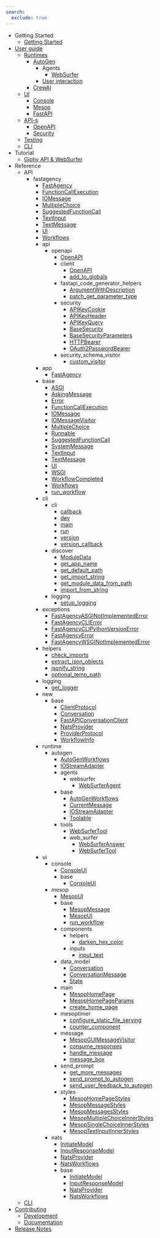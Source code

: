 ```yaml
---
search:
  exclude: true
---
```

- Getting Started
    - [Getting Started](getting-started/index.md)
- [User guide](user-guide/index.md)
    - [Runtimes](user-guide/runtime/index.md)
        - [AutoGen](user-guide/runtime/autogen/index.md)
            - Agents
                - [WebSurfer](user-guide/runtime/autogen/websurfer.md)
            - [User interaction](user-guide/runtime/autogen/interactions.md)
        - [CrewAI](user-guide/runtime/crewai/basics.md)
    - [UI](user-guide/ui/index.md)
        - [Console](user-guide/ui/console/basics.md)
        - [Mesop](user-guide/ui/mesop/basics.md)
        - [FastAPI](user-guide/ui/fastapi/basics.md)
    - [API-s](user-guide/api/index.md)
        - [OpenAPI](user-guide/api/openapi/index.md)
        - [Security](user-guide/api/security.md)
    - [Testing](user-guide/testing/index.md)
    - [CLI](user-guide/cli/index.md)
- Tutorial
    - [Giphy API & WebSurfer](tutorial/giphy/index.md)
- Reference
    - API
        - fastagency
            - [FastAgency](api/fastagency/FastAgency.md)
            - [FunctionCallExecution](api/fastagency/FunctionCallExecution.md)
            - [IOMessage](api/fastagency/IOMessage.md)
            - [MultipleChoice](api/fastagency/MultipleChoice.md)
            - [SuggestedFunctionCall](api/fastagency/SuggestedFunctionCall.md)
            - [TextInput](api/fastagency/TextInput.md)
            - [TextMessage](api/fastagency/TextMessage.md)
            - [UI](api/fastagency/UI.md)
            - [Workflows](api/fastagency/Workflows.md)
            - api
                - openapi
                    - [OpenAPI](api/fastagency/api/openapi/OpenAPI.md)
                    - client
                        - [OpenAPI](api/fastagency/api/openapi/client/OpenAPI.md)
                        - [add_to_globals](api/fastagency/api/openapi/client/add_to_globals.md)
                    - fastapi_code_generator_helpers
                        - [ArgumentWithDescription](api/fastagency/api/openapi/fastapi_code_generator_helpers/ArgumentWithDescription.md)
                        - [patch_get_parameter_type](api/fastagency/api/openapi/fastapi_code_generator_helpers/patch_get_parameter_type.md)
                    - security
                        - [APIKeyCookie](api/fastagency/api/openapi/security/APIKeyCookie.md)
                        - [APIKeyHeader](api/fastagency/api/openapi/security/APIKeyHeader.md)
                        - [APIKeyQuery](api/fastagency/api/openapi/security/APIKeyQuery.md)
                        - [BaseSecurity](api/fastagency/api/openapi/security/BaseSecurity.md)
                        - [BaseSecurityParameters](api/fastagency/api/openapi/security/BaseSecurityParameters.md)
                        - [HTTPBearer](api/fastagency/api/openapi/security/HTTPBearer.md)
                        - [OAuth2PasswordBearer](api/fastagency/api/openapi/security/OAuth2PasswordBearer.md)
                    - security_schema_visitor
                        - [custom_visitor](api/fastagency/api/openapi/security_schema_visitor/custom_visitor.md)
            - app
                - [FastAgency](api/fastagency/app/FastAgency.md)
            - base
                - [ASGI](api/fastagency/base/ASGI.md)
                - [AskingMessage](api/fastagency/base/AskingMessage.md)
                - [Error](api/fastagency/base/Error.md)
                - [FunctionCallExecution](api/fastagency/base/FunctionCallExecution.md)
                - [IOMessage](api/fastagency/base/IOMessage.md)
                - [IOMessageVisitor](api/fastagency/base/IOMessageVisitor.md)
                - [MultipleChoice](api/fastagency/base/MultipleChoice.md)
                - [Runnable](api/fastagency/base/Runnable.md)
                - [SuggestedFunctionCall](api/fastagency/base/SuggestedFunctionCall.md)
                - [SystemMessage](api/fastagency/base/SystemMessage.md)
                - [TextInput](api/fastagency/base/TextInput.md)
                - [TextMessage](api/fastagency/base/TextMessage.md)
                - [UI](api/fastagency/base/UI.md)
                - [WSGI](api/fastagency/base/WSGI.md)
                - [WorkflowCompleted](api/fastagency/base/WorkflowCompleted.md)
                - [Workflows](api/fastagency/base/Workflows.md)
                - [run_workflow](api/fastagency/base/run_workflow.md)
            - cli
                - cli
                    - [callback](api/fastagency/cli/cli/callback.md)
                    - [dev](api/fastagency/cli/cli/dev.md)
                    - [main](api/fastagency/cli/cli/main.md)
                    - [run](api/fastagency/cli/cli/run.md)
                    - [version](api/fastagency/cli/cli/version.md)
                    - [version_callback](api/fastagency/cli/cli/version_callback.md)
                - discover
                    - [ModuleData](api/fastagency/cli/discover/ModuleData.md)
                    - [get_app_name](api/fastagency/cli/discover/get_app_name.md)
                    - [get_default_path](api/fastagency/cli/discover/get_default_path.md)
                    - [get_import_string](api/fastagency/cli/discover/get_import_string.md)
                    - [get_module_data_from_path](api/fastagency/cli/discover/get_module_data_from_path.md)
                    - [import_from_string](api/fastagency/cli/discover/import_from_string.md)
                - logging
                    - [setup_logging](api/fastagency/cli/logging/setup_logging.md)
            - exceptions
                - [FastAgencyASGINotImplementedError](api/fastagency/exceptions/FastAgencyASGINotImplementedError.md)
                - [FastAgencyCLIError](api/fastagency/exceptions/FastAgencyCLIError.md)
                - [FastAgencyCLIPythonVersionError](api/fastagency/exceptions/FastAgencyCLIPythonVersionError.md)
                - [FastAgencyError](api/fastagency/exceptions/FastAgencyError.md)
                - [FastAgencyWSGINotImplementedError](api/fastagency/exceptions/FastAgencyWSGINotImplementedError.md)
            - helpers
                - [check_imports](api/fastagency/helpers/check_imports.md)
                - [extract_json_objects](api/fastagency/helpers/extract_json_objects.md)
                - [jsonify_string](api/fastagency/helpers/jsonify_string.md)
                - [optional_temp_path](api/fastagency/helpers/optional_temp_path.md)
            - logging
                - [get_logger](api/fastagency/logging/get_logger.md)
            - new
                - base
                    - [ClientProtocol](api/fastagency/new/base/ClientProtocol.md)
                    - [Conversation](api/fastagency/new/base/Conversation.md)
                    - [FastAPIConversationClient](api/fastagency/new/base/FastAPIConversationClient.md)
                    - [NatsProvider](api/fastagency/new/base/NatsProvider.md)
                    - [ProviderProtocol](api/fastagency/new/base/ProviderProtocol.md)
                    - [WorkflowInfo](api/fastagency/new/base/WorkflowInfo.md)
            - runtime
                - autogen
                    - [AutoGenWorkflows](api/fastagency/runtime/autogen/AutoGenWorkflows.md)
                    - [IOStreamAdapter](api/fastagency/runtime/autogen/IOStreamAdapter.md)
                    - agents
                        - websurfer
                            - [WebSurferAgent](api/fastagency/runtime/autogen/agents/websurfer/WebSurferAgent.md)
                    - base
                        - [AutoGenWorkflows](api/fastagency/runtime/autogen/base/AutoGenWorkflows.md)
                        - [CurrentMessage](api/fastagency/runtime/autogen/base/CurrentMessage.md)
                        - [IOStreamAdapter](api/fastagency/runtime/autogen/base/IOStreamAdapter.md)
                        - [Toolable](api/fastagency/runtime/autogen/base/Toolable.md)
                    - tools
                        - [WebSurferTool](api/fastagency/runtime/autogen/tools/WebSurferTool.md)
                        - web_surfer
                            - [WebSurferAnswer](api/fastagency/runtime/autogen/tools/web_surfer/WebSurferAnswer.md)
                            - [WebSurferTool](api/fastagency/runtime/autogen/tools/web_surfer/WebSurferTool.md)
            - ui
                - console
                    - [ConsoleUI](api/fastagency/ui/console/ConsoleUI.md)
                    - base
                        - [ConsoleUI](api/fastagency/ui/console/base/ConsoleUI.md)
                - mesop
                    - [MesopUI](api/fastagency/ui/mesop/MesopUI.md)
                    - base
                        - [MesopMessage](api/fastagency/ui/mesop/base/MesopMessage.md)
                        - [MesopUI](api/fastagency/ui/mesop/base/MesopUI.md)
                        - [run_workflow](api/fastagency/ui/mesop/base/run_workflow.md)
                    - components
                        - helpers
                            - [darken_hex_color](api/fastagency/ui/mesop/components/helpers/darken_hex_color.md)
                        - inputs
                            - [input_text](api/fastagency/ui/mesop/components/inputs/input_text.md)
                    - data_model
                        - [Conversation](api/fastagency/ui/mesop/data_model/Conversation.md)
                        - [ConversationMessage](api/fastagency/ui/mesop/data_model/ConversationMessage.md)
                        - [State](api/fastagency/ui/mesop/data_model/State.md)
                    - main
                        - [MesopHomePage](api/fastagency/ui/mesop/main/MesopHomePage.md)
                        - [MesopHomePageParams](api/fastagency/ui/mesop/main/MesopHomePageParams.md)
                        - [create_home_page](api/fastagency/ui/mesop/main/create_home_page.md)
                    - mesoptimer
                        - [configure_static_file_serving](api/fastagency/ui/mesop/mesoptimer/configure_static_file_serving.md)
                        - [counter_component](api/fastagency/ui/mesop/mesoptimer/counter_component.md)
                    - message
                        - [MesopGUIMessageVisitor](api/fastagency/ui/mesop/message/MesopGUIMessageVisitor.md)
                        - [consume_responses](api/fastagency/ui/mesop/message/consume_responses.md)
                        - [handle_message](api/fastagency/ui/mesop/message/handle_message.md)
                        - [message_box](api/fastagency/ui/mesop/message/message_box.md)
                    - send_prompt
                        - [get_more_messages](api/fastagency/ui/mesop/send_prompt/get_more_messages.md)
                        - [send_prompt_to_autogen](api/fastagency/ui/mesop/send_prompt/send_prompt_to_autogen.md)
                        - [send_user_feedback_to_autogen](api/fastagency/ui/mesop/send_prompt/send_user_feedback_to_autogen.md)
                    - styles
                        - [MesopHomePageStyles](api/fastagency/ui/mesop/styles/MesopHomePageStyles.md)
                        - [MesopMessageStyles](api/fastagency/ui/mesop/styles/MesopMessageStyles.md)
                        - [MesopMessagesStyles](api/fastagency/ui/mesop/styles/MesopMessagesStyles.md)
                        - [MesopMultipleChoiceInnerStyles](api/fastagency/ui/mesop/styles/MesopMultipleChoiceInnerStyles.md)
                        - [MesopSingleChoiceInnerStyles](api/fastagency/ui/mesop/styles/MesopSingleChoiceInnerStyles.md)
                        - [MesopTextInputInnerStyles](api/fastagency/ui/mesop/styles/MesopTextInputInnerStyles.md)
                - nats
                    - [InitiateModel](api/fastagency/ui/nats/InitiateModel.md)
                    - [InputResponseModel](api/fastagency/ui/nats/InputResponseModel.md)
                    - [NatsProvider](api/fastagency/ui/nats/NatsProvider.md)
                    - [NatsWorkflows](api/fastagency/ui/nats/NatsWorkflows.md)
                    - base
                        - [InitiateModel](api/fastagency/ui/nats/base/InitiateModel.md)
                        - [InputResponseModel](api/fastagency/ui/nats/base/InputResponseModel.md)
                        - [NatsProvider](api/fastagency/ui/nats/base/NatsProvider.md)
                        - [NatsWorkflows](api/fastagency/ui/nats/base/NatsWorkflows.md)
    - [CLI](cli/cli.md)
- [Contributing](contributing/index.md)
    - [Development](contributing/CONTRIBUTING.md)
    - [Documentation](contributing/docs.md)
- [Release Notes](release.md)